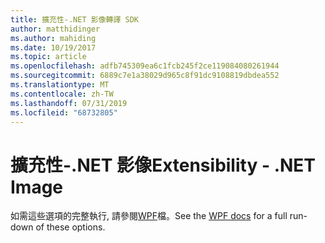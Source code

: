 ```yaml
---
title: 擴充性-.NET 影像轉譯 SDK
author: matthidinger
ms.author: mahiding
ms.date: 10/19/2017
ms.topic: article
ms.openlocfilehash: adfb745309ea6c1fcb245f2ce119084080261944
ms.sourcegitcommit: 6889c7e1a38029d965c8f91dc9108819dbdea552
ms.translationtype: MT
ms.contentlocale: zh-TW
ms.lasthandoff: 07/31/2019
ms.locfileid: "68732805"
---
```

# <a name="extensibility---net-image"></a><span data-ttu-id="f83d9-102">擴充性-.NET 影像</span><span class="sxs-lookup"><span data-stu-id="f83d9-102">Extensibility - .NET Image</span></span>

<span data-ttu-id="f83d9-103">如需這些選項的完整執行, 請參閱[WPF](../net-wpf/getting-started.md)檔。</span><span class="sxs-lookup"><span data-stu-id="f83d9-103">See the [WPF docs](../net-wpf/getting-started.md) for a full run-down of these options.</span></span>